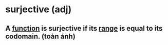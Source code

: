 # surjective (adj)

## A [function](function-n.md#a-relation-from-a-set-into-another-set-hàm-hàm-số) is surjective if its [range](range-n.md#the-limits-between-which-something-varies-phạm-vi) is equal to its codomain. (toàn ánh)